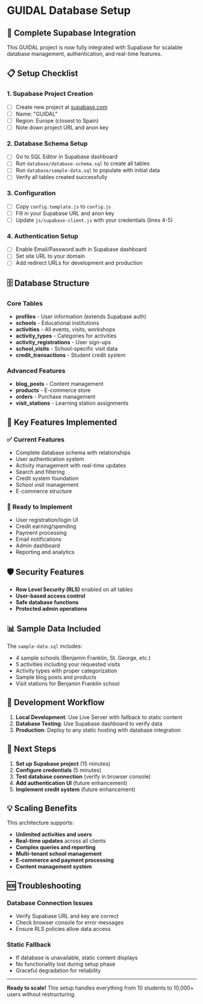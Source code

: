 # GUIDAL Database Setup

## 🚀 Complete Supabase Integration

This GUIDAL project is now fully integrated with Supabase for scalable database management, authentication, and real-time features.

## 📋 Setup Checklist

### 1. Supabase Project Creation
- [ ] Create new project at [supabase.com](https://supabase.com)
- [ ] Name: "GUIDAL"
- [ ] Region: Europe (closest to Spain)
- [ ] Note down project URL and anon key

### 2. Database Schema Setup
- [ ] Go to SQL Editor in Supabase dashboard
- [ ] Run `database/database-schema.sql` to create all tables
- [ ] Run `database/sample-data.sql` to populate with initial data
- [ ] Verify all tables created successfully

### 3. Configuration
- [ ] Copy `config.template.js` to `config.js`
- [ ] Fill in your Supabase URL and anon key
- [ ] Update `js/supabase-client.js` with your credentials (lines 4-5)

### 4. Authentication Setup
- [ ] Enable Email/Password auth in Supabase dashboard
- [ ] Set site URL to your domain
- [ ] Add redirect URLs for development and production

## 🗄️ Database Structure

### Core Tables
- **profiles** - User information (extends Supabase auth)
- **schools** - Educational institutions
- **activities** - All events, visits, workshops
- **activity_types** - Categories for activities
- **activity_registrations** - User sign-ups
- **school_visits** - School-specific visit data
- **credit_transactions** - Student credit system

### Advanced Features
- **blog_posts** - Content management
- **products** - E-commerce store
- **orders** - Purchase management
- **visit_stations** - Learning station assignments

## 🔑 Key Features Implemented

### ✅ **Current Features**
- Complete database schema with relationships
- User authentication system
- Activity management with real-time updates
- Search and filtering
- Credit system foundation
- School visit management
- E-commerce structure

### 🚧 **Ready to Implement**
- User registration/login UI
- Credit earning/spending
- Payment processing
- Email notifications
- Admin dashboard
- Reporting and analytics

## 🛡️ Security Features

- **Row Level Security (RLS)** enabled on all tables
- **User-based access control** 
- **Safe database functions**
- **Protected admin operations**

## 📊 Sample Data Included

The `sample-data.sql` includes:
- 4 sample schools (Benjamin Franklin, St. George, etc.)
- 5 activities including your requested visits
- Activity types with proper categorization
- Sample blog posts and products
- Visit stations for Benjamin Franklin school

## 🔧 Development Workflow

1. **Local Development**: Use Live Server with fallback to static content
2. **Database Testing**: Use Supabase dashboard to verify data
3. **Production**: Deploy to any static hosting with database integration

## 🚀 Next Steps

1. **Set up Supabase project** (15 minutes)
2. **Configure credentials** (5 minutes)
3. **Test database connection** (verify in browser console)
4. **Add authentication UI** (future enhancement)
5. **Implement credit system** (future enhancement)

## 💡 Scaling Benefits

This architecture supports:
- **Unlimited activities and users**
- **Real-time updates** across all clients
- **Complex queries and reporting**
- **Multi-tenant school management**
- **E-commerce and payment processing**
- **Content management system**

## 🆘 Troubleshooting

### Database Connection Issues
- Verify Supabase URL and key are correct
- Check browser console for error messages
- Ensure RLS policies allow data access

### Static Fallback
- If database is unavailable, static content displays
- No functionality lost during setup phase
- Graceful degradation for reliability

---

**Ready to scale!** This setup handles everything from 10 students to 10,000+ users without restructuring.